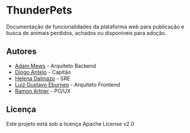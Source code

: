 # ThunderPets

Documentação de funcionalidades da plataforma web para publicação e busca de animais perdidos, achados ou disponíveis para adoção.

## Autores

* [Adam Mews](https://github.com/liserline) - Arquiteto Backend
* [Diogo Antelo](https://github.com/DiogoAntelo) - Capitão
* [Helena Dalmazo](https://github.com/nefasta) - SRE
* [Luiz Gustavo Eburneo](https://github.com/Botuca) - Arquiteto Frontend
* [Ramon Artner](https://github.com/rartner) - PO/UX

## Licença

Este projeto está sob a licença Apache License v2.0

